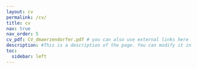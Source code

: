 ```yaml
---
layout: cv
permalink: /cv/
title: cv
nav: true
nav_order: 5
cv_pdf: CV_dmaerzendorfer.pdf # you can also use external links here
description: #This is a description of the page. You can modify it in '_pages/cv.md'. You can also change or remove the top pdf download button.
toc:
  sidebar: left
---
```

